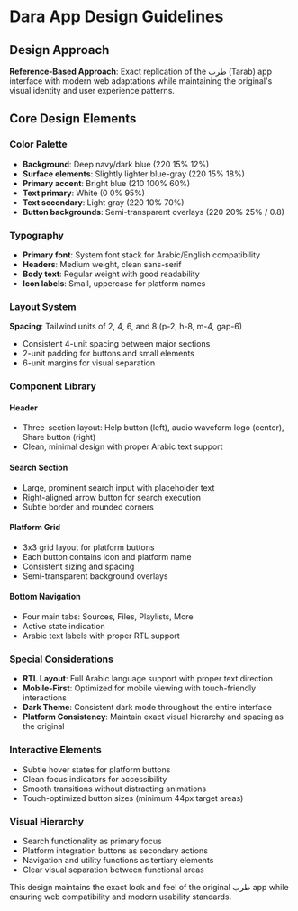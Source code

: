 # Dara App Design Guidelines

## Design Approach
**Reference-Based Approach**: Exact replication of the طرب (Tarab) app interface with modern web adaptations while maintaining the original's visual identity and user experience patterns.

## Core Design Elements

### Color Palette
- **Background**: Deep navy/dark blue (220 15% 12%)
- **Surface elements**: Slightly lighter blue-gray (220 15% 18%)
- **Primary accent**: Bright blue (210 100% 60%)
- **Text primary**: White (0 0% 95%)
- **Text secondary**: Light gray (220 10% 70%)
- **Button backgrounds**: Semi-transparent overlays (220 20% 25% / 0.8)

### Typography
- **Primary font**: System font stack for Arabic/English compatibility
- **Headers**: Medium weight, clean sans-serif
- **Body text**: Regular weight with good readability
- **Icon labels**: Small, uppercase for platform names

### Layout System
**Spacing**: Tailwind units of 2, 4, 6, and 8 (p-2, h-8, m-4, gap-6)
- Consistent 4-unit spacing between major sections
- 2-unit padding for buttons and small elements
- 6-unit margins for visual separation

### Component Library

#### Header
- Three-section layout: Help button (left), audio waveform logo (center), Share button (right)
- Clean, minimal design with proper Arabic text support

#### Search Section
- Large, prominent search input with placeholder text
- Right-aligned arrow button for search execution
- Subtle border and rounded corners

#### Platform Grid
- 3x3 grid layout for platform buttons
- Each button contains icon and platform name
- Consistent sizing and spacing
- Semi-transparent background overlays

#### Bottom Navigation
- Four main tabs: Sources, Files, Playlists, More
- Active state indication
- Arabic text labels with proper RTL support

### Special Considerations
- **RTL Layout**: Full Arabic language support with proper text direction
- **Mobile-First**: Optimized for mobile viewing with touch-friendly interactions
- **Dark Theme**: Consistent dark mode throughout the entire interface
- **Platform Consistency**: Maintain exact visual hierarchy and spacing as the original

### Interactive Elements
- Subtle hover states for platform buttons
- Clean focus indicators for accessibility
- Smooth transitions without distracting animations
- Touch-optimized button sizes (minimum 44px target areas)

### Visual Hierarchy
- Search functionality as primary focus
- Platform integration buttons as secondary actions
- Navigation and utility functions as tertiary elements
- Clear visual separation between functional areas

This design maintains the exact look and feel of the original طرب app while ensuring web compatibility and modern usability standards.